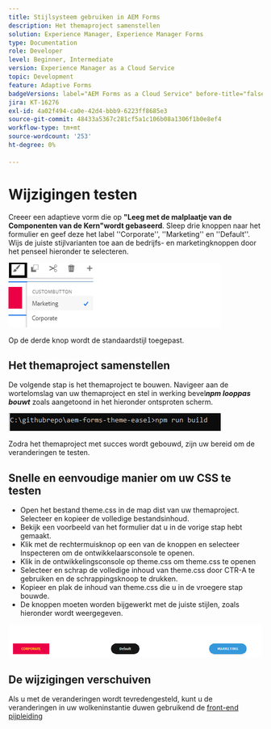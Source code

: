 ```yaml
---
title: Stijlsysteem gebruiken in AEM Forms
description: Het themaproject samenstellen
solution: Experience Manager, Experience Manager Forms
type: Documentation
role: Developer
level: Beginner, Intermediate
version: Experience Manager as a Cloud Service
topic: Development
feature: Adaptive Forms
badgeVersions: label="AEM Forms as a Cloud Service" before-title="false"
jira: KT-16276
exl-id: 4a02f494-ca0e-42d4-bbb9-6223ff8685e3
source-git-commit: 48433a5367c281cf5a1c106b08a1306f1b0e8ef4
workflow-type: tm+mt
source-wordcount: '253'
ht-degree: 0%

---
```


# Wijzigingen testen

Creeer een adaptieve vorm die op **&quot;Leeg met de malplaatje van de Componenten van de Kern&quot;wordt gebaseerd**. Sleep drie knoppen naar het formulier en geef deze het label &#39;&#39;Corporate&#39;&#39;, &#39;&#39;Marketing&#39;&#39; en &#39;&#39;Default&#39;&#39;.
Wijs de juiste stijlvarianten toe aan de bedrijfs- en marketingknoppen door het penseel hieronder te selecteren.

![ stijlen ](assets/marketing-variation.png)

Op de derde knop wordt de standaardstijl toegepast.

## Het themaproject samenstellen

De volgende stap is het themaproject te bouwen. Navigeer aan de wortelomslag van uw themaproject en stel in werking bevel _&#x200B;**npm looppas bouwt**&#x200B;_ zoals aangetoond in het hieronder ontsproten scherm.

![ bouwstijl-thema ](assets/build-theme.png)

Zodra het themaproject met succes wordt gebouwd, zijn uw bereid om de veranderingen te testen.

## Snelle en eenvoudige manier om uw CSS te testen

* Open het bestand theme.css in de map dist van uw themaproject. Selecteer en kopieer de volledige bestandsinhoud.
* Bekijk een voorbeeld van het formulier dat u in de vorige stap hebt gemaakt.
* Klik met de rechtermuisknop op een van de knoppen en selecteer Inspecteren om de ontwikkelaarsconsole te openen.
* Klik in de ontwikkelingsconsole op theme.css om theme.css te openen
* Selecteer en schrap de volledige inhoud van theme.css door CTR-A te gebruiken en de schrappingsknoop te drukken.
* Kopieer en plak de inhoud van theme.css die u in de vroegere stap bouwde.
* De knoppen moeten worden bijgewerkt met de juiste stijlen, zoals hieronder wordt weergegeven.

![ definitief-knopen ](assets/final-state-buttons.png)

## De wijzigingen verschuiven

Als u met de veranderingen wordt tevredengesteld, kunt u de veranderingen in uw wolkeninstantie duwen gebruikend de [ front-end pijpleiding ](https://experienceleague.adobe.com/nl/docs/experience-manager-learn/getting-started-wknd-tutorial-develop/enable-frontend-pipeline-devops/create-frontend-pipeline)
